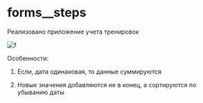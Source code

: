 # forms__steps

Реализовано приложение учета тренировок

![f](https://github.com/netology-code/ra16-homeworks/blob/master/forms/steps/assets/steps.png)

Особенности:
  
  1. Если, дата одинаковая, то данные суммируются 
  
  2. Новые значения добавляются не в конец, а сортируются по убыванию даты
